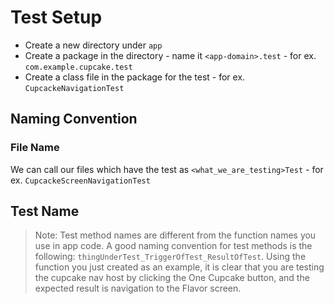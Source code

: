 # Test Setup

- Create a new directory under `app`
- Create a package in the directory - name it `<app-domain>.test` - for ex. `com.example.cupcake.test`
- Create a class file in the package for the test - for ex. `CupcackeNavigationTest`

## Naming Convention

### File Name

We can call our files which have the test as `<what_we_are_testing>Test` - for ex. `CupcackeScreenNavigationTest`

## Test Name

> Note: Test method names are different from the function names you use in app code. A good naming convention for test methods is the following: `thingUnderTest_TriggerOfTest_ResultOfTest`. Using the function you just created as an example, it is clear that you are testing the cupcake nav host by clicking the One Cupcake button, and the expected result is navigation to the Flavor screen.
